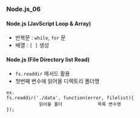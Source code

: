 ### Node.js_06

#### Node.js (JavScript Loop & Array)
- 반복문 : `while`, `for` 문
- 배열 : `[ ]` 생성

#### Node.js (File Directory list Read)
- `fs.readdir` 메서드 활용
- 첫번째 변수에 읽어올 디렉토리 폴더명
```
ex.
fs.readdir('./data', function(error, filelist){
            읽어올 폴더             목록 변수명
});
```